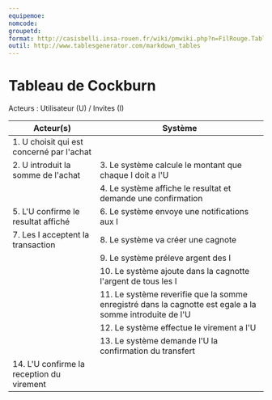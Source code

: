 ```yaml
---
equipemoe: 
nomcode: 
groupetd: 
format: http://casisbelli.insa-rouen.fr/wiki/pmwiki.php?n=FilRouge.TableauCockburn
outil: http://www.tablesgenerator.com/markdown_tables
---
```

# Tableau de Cockburn

 Acteurs : Utilisateur  (U) / Invites (I)  

| Acteur(s)       | Système                        | 
|-----------------|--------------------------------|
| 1. U choisit qui est concerné par l'achat |               | 
| 2. U introduit la somme de l'achat | 3. Le système calcule le montant que chaque I doit a l'U                          |
| |4. Le système affiche le resultat et demande une confirmation |
|5. L'U confirme le resultat affiché| 6. Le système envoye une notifications aux I|
|7. Les I acceptent la transaction | 8. Le système va créer une cagnote |
||9. Le système préleve argent des I |
||10. Le système ajoute dans la cagnotte l'argent de tous les I|
||11. Le système reverifie que la somme enregistré dans la cagnotte est egale a la somme introduite de l'U|
||12. Le système effectue le virement a l'U|
||13. Le système demande l'U la confirmation du transfert|
|14. L'U confirme la reception du virement||
